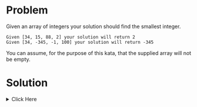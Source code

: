 # Problem

Given an array of integers your solution should find the smallest integer.

```
Given [34, 15, 88, 2] your solution will return 2
Given [34, -345, -1, 100] your solution will return -345
```
You can assume, for the purpose of this kata, that the supplied array will not be empty.

# Solution


<details> 
	<summary> Click Here </summary>

```cpp

#include <vector>
#include <iostream>
#include <algorithm>
#include <string>

using namespace std;

int findSmallest(vector <int> list){
    
    int min = *min_element(list.begin(), list.end());
    return min;
}

```

</details>